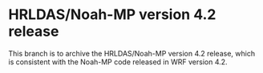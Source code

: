 # HRLDAS/Noah-MP version 4.2 release

This branch is to archive the HRLDAS/Noah-MP version 4.2 release, which is consistent with the Noah-MP code released in WRF version 4.2.
